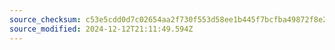 ```yaml
---
source_checksum: c53e5cdd0d7c02654aa2f730f553d58ee1b445f7bcfba49872f8e20c03b0dd70
source_modified: 2024-12-12T21:11:49.594Z
---
```


